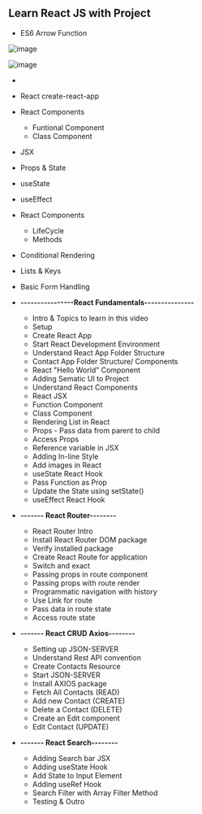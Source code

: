## Learn React JS with Project

* ES6 Arrow Function

![image](https://user-images.githubusercontent.com/40323661/157073839-77fdadc5-3477-462a-a152-a589dae41caa.png)


![image](https://user-images.githubusercontent.com/40323661/157073545-8d4da653-d5db-4f93-b06e-0c10cbc508a5.png)


* 
* React create-react-app
* React Components
   * Funtional Component
   * Class Component
* JSX
* Props & State
* useState
* useEffect
* React Components
   * LifeCycle
   * Methods
* Conditional Rendering 
* Lists & Keys
* Basic Form Handling


* **----------------React Fundamentals---------------**
  * Intro & Topics to learn in this video
  * Setup
  * Create React App
  * Start React Development Environment 
  * Understand React App Folder Structure
  * Contact App Folder Structure/ Components
  * React "Hello World" Component
  * Adding Sematic UI to Project
  * Understand React Components
  * React JSX
  * Function Component
  * Class Component
  * Rendering List in React
  * Props - Pass data from parent to child
  * Access Props
  * Reference variable in JSX
  * Adding In-line Style
  * Add images in React
  * useState React Hook
  * Pass Function as Prop
  * Update the State using setState()
  * useEffect React Hook

* **------- React Router--------**
  * React Router Intro 
  * Install React Router DOM package
  * Verify installed package
  * Create React Route for application
  * Switch and exact 
  * Passing props in route component
  * Passing props with route render
  * Programmatic navigation with history 
  * Use Link for route
  * Pass data in route state
  * Access route state 
  
* **------- React CRUD Axios--------**
  * Setting up JSON-SERVER
  * Understand Rest API convention
  * Create Contacts Resource
  * Start JSON-SERVER 
  * Install AXIOS package
  * Fetch All Contacts (READ)
  * Add new Contact (CREATE) 
  * Delete a Contact (DELETE)
  * Create an Edit component
  * Edit Contact (UPDATE)

* **------- React Search--------**

  * Adding Search bar JSX
  * Adding useState Hook
  * Add State to Input Element
  * Adding useRef Hook
  * Search Filter with Array Filter Method 
  * Testing & Outro

